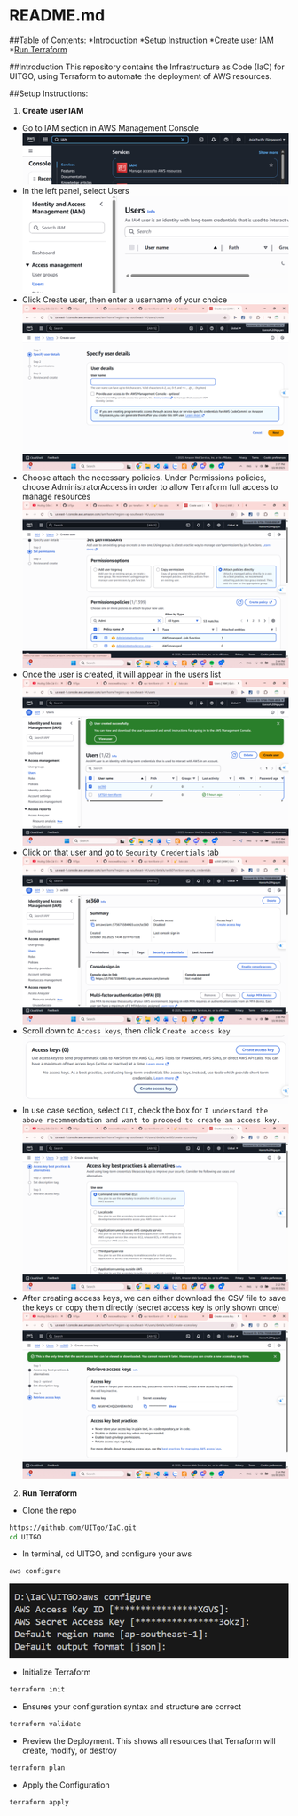 # README.md

##Table of Contents:
    *[Introduction](#introductioc)
    *[Setup Instruction](#setup-instruction)
        *[Create user IAM](#create-user-iam)
        *[Run Terraform](#run-terraform)

##Introduction
This repository contains the Infrastructure as Code (IaC) for UITGO, using Terraform to automate the deployment of AWS resources.

##Setup Instructions:
1. **Create user IAM**
- Go to IAM section in AWS Management Console
![IAM_section](assets/IAM_section.png)
- In the left panel, select Users
![Users_section](assets/Users_section.png)
- Click Create user, then enter a username of your choice
![Create_user](assets/create_user.png)
- Choose attach the necessary policies. Under Permissions policies, choose AdministratorAccess in order to allow Terraform full access to manage resources
![Set_Permisssions](assets/set_permissions.png)
- Once the user is created, it will appear in the users list
![User](assets/User_IAM.png)
- Click on that user and go to ``Security Credentials`` tab
![Credentials](assets/Credentials.png)
- Scroll down to ``Access keys``, then click ``Create access key``
![Access_key](assets/Access_key.png)
- In use case section, select ``CLI``, check the box for ``I understand the above recommendation and want to proceed to create an access key.``
![Use_case](assets/Use_case.png)
- After creating access keys, we can either download the CSV file to save the keys or copy them directly (secret access key is only shown once)
![retrieve_keys](assets/retrieve_keys.png)

2. **Run Terraform**
- Clone the repo
```bash
https://github.com/UITgo/IaC.git
cd UITGO
```

- In terminal, cd UITGO, and configure your aws
```bash
aws configure
```
![aws_configure](assets/aws_config.png)

- Initialize Terraform
```bash
terraform init
```

- Ensures your configuration syntax and structure are correct
```bash
terraform validate
```

- Preview the Deployment. This shows all resources that Terraform will create, modify, or destroy

```bash
terraform plan
```

- Apply the Configuration
```bash
terraform apply
```